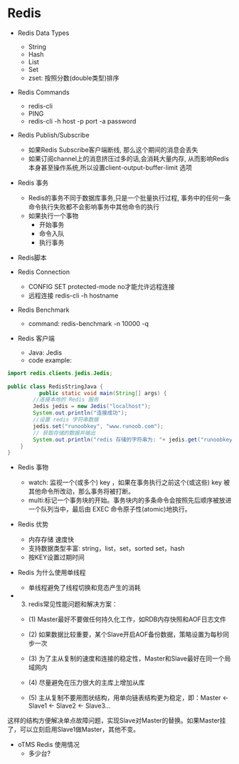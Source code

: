 # Redis

- Redis Data Types
	- String
	- Hash
	- List
	- Set
	- zset: 按照分数(double类型)排序

	
- Redis Commands
	- redis-cli
	- PING
	- redis-cli -h host -p port -a password

	
- Redis Publish/Subscribe
	- 如果Redis Subscribe客户端断线, 那么这个期间的消息会丢失
	- 如果订阅channel上的消息挤压过多的话,会消耗大量内存, 从而影响Redis本身甚至操作系统,所以设置client-output-buffer-limit 选项

- Redis 事务
	- Redis的事务不同于数据库事务,只是一个批量执行过程, 事务中的任何一条命令执行失败都不会影响事务中其他命令的执行
	- 如果执行一个事物
		- 开始事务
		- 命令入队
		- 执行事务

- Redis脚本

- Redis Connection
	- CONFIG SET protected-mode no才能允许远程连接
	- 远程连接 redis-cli -h hostname
	
- Redis Benchmark
	- command: redis-benchmark -n 10000 -q

	
- Redis 客户端
	- Java: Jedis
	- code example:

```Java
import redis.clients.jedis.Jedis;
 
public class RedisStringJava {
		  public static void main(String[] args) {
        //连接本地的 Redis 服务
        Jedis jedis = new Jedis("localhost");
        System.out.println("连接成功");
        //设置 redis 字符串数据
        jedis.set("runoobkey", "www.runoob.com");
        // 获取存储的数据并输出
        System.out.println("redis 存储的字符串为: "+ jedis.get("runoobkey"));
    }
}
```

- Redis 事物
	- watch: 监视一个(或多个) key ，如果在事务执行之前这个(或这些) key 被其他命令所改动，那么事务将被打断。
	- multi:标记一个事务块的开始。事务块内的多条命令会按照先后顺序被放进一个队列当中，最后由 EXEC 命令原子性(atomic)地执行。


- Redis 优势	
	- 内存存储 速度快
	- 支持数据类型丰富: string，list，set，sorted set，hash
	- 按KEY设置过期时间

- Redis 为什么使用单线程
	- 单线程避免了线程切换和竞态产生的消耗

- 3. redis常见性能问题和解决方案：

	- (1) Master最好不要做任何持久化工作，如RDB内存快照和AOF日志文件

	- (2) 如果数据比较重要，某个Slave开启AOF备份数据，策略设置为每秒同步一次

	- (3) 为了主从复制的速度和连接的稳定性，Master和Slave最好在同一个局域网内

	- (4) 尽量避免在压力很大的主库上增加从库

	- (5) 主从复制不要用图状结构，用单向链表结构更为稳定，即：Master <- Slave1 <- Slave2 <- Slave3...

这样的结构方便解决单点故障问题，实现Slave对Master的替换。如果Master挂了，可以立刻启用Slave1做Master，其他不变。

- oTMS Redis 使用情况
	- 多少台?
